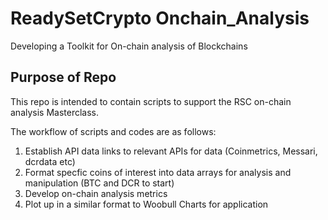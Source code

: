 # ReadySetCrypto Onchain_Analysis
Developing a Toolkit for On-chain analysis of Blockchains

## Purpose of Repo
This repo is intended to contain scripts to support the RSC on-chain analysis Masterclass.

The workflow of scripts and codes are as follows:

1. Establish API data links to relevant APIs for data (Coinmetrics, Messari, dcrdata etc)
2. Format specfic coins of interest into data arrays for analysis and manipulation (BTC and DCR to start)
3. Develop on-chain analysis metrics
4. Plot up in a similar format to Woobull Charts for application



